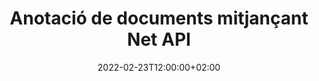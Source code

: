 ---
############################# Static ############################
layout: "product"
date: 2022-02-23T12:00:00+02:00
draft: false

product: "Annotation"
product_tag: "annotation"
platform: "Net"
platform_tag: "net"

############################# Head ############################
head_title: "Net Document Annotation API | Veure i anotar imatges PDF Word Excel PPTX"
head_description: "Net Document Annotation API. Visualitza, etiqueta, comenta i anota PDF Word DOCX, Excel XLSX, PPTX, EML EMLX, VSS VSD, OTP, CAD i formats de fitxer d'imatge."

############################# Header ##########################
title: "Anotació de documents mitjançant Net API"
description: "Creeu aplicacions de xarxa amb capacitats per veure i anotar PDF, HTML, MS Office i altres formats de document sense instal·lar cap programari extern."
button:
    enable: true
    icon: "fas fa-arrow-down"
    label: "Baixeu la prova gratuïta"
    link: "https://downloads.groupdocs.com/annotation/net"

############################# SubMenu #########################
submenu:
    enable: true
    
    left:
        img_alt: "GroupDocs.Annotation for Net"
        image: "https://www.groupdocs.cloud/templates/groupdocs/images/product-logos/groupdocs-annotation-net.png"
        product: "GroupDocs.Annotation"
        platform: "Net"

    middle:
        button:
            # button loop
            - link: "#features"
              text: "Característiques"

            # button loop
            - link: "https://products.groupdocs.app/annotation"
              text: "Demostracions en directe"

            # button loop
            - link: "https://purchase.groupdocs.com/pricing/annotation/net"
              text: "Preus"

    right:
        link_download: "https://downloads.groupdocs.com/annotation"
        link_learn: "https://docs.groupdocs.com/annotation/net/"
        link_buy: "https://purchase.groupdocs.com"

############################# Overview ############################
overview:
    enable: true
    content: |
      GroupDocs.Annotation Net API és un producte que permet treballar amb anotacions en documents en diferents plataformes i sistemes operatius, com Android, MacOS, Linux, Windows. GroupDocs.Annotation proporciona una biblioteca amb una API senzilla que ofereix molts avantatges: per exemple, si necessiteu mantenir la confidencialitat de les dades o triar quanta potència necessiteu per treballar amb la biblioteca, o canviar parcialment el treball amb anotacions, la biblioteca és molt lleuger i flexible.

      GroupDocs.Annotation for Net API us permet treballar amb diferents tipus d'anotacions, que inclouen: text, polilínia, àrea, subratllat, punt, filigrana, fletxa, el·lipse, substitució de text, distància, camp de text, redacció de recursos, etc. I és compatible amb la majoria formats de documents populars com ara: PDF, HTML, Microsoft Office Word, fulls de càlcul Excel, presentacions de PowerPoint, Visio, correus electrònics d'Outlook, imatges, metafitxers, dibuix CAD i diversos altres formats. L'API ofereix la possibilitat d'obtenir miniatures de pàgines de documents i admet la importació i l'exportació d'anotacions a i des de fitxers PDF.

      Amb la biblioteca, podeu afegir, editar, extreure i eliminar anotacions dels documents, girar documents, canviar la solució de miniatures i aquesta no és una llista completa de totes les possibilitats. També ofereix un conjunt complet d'objectes de dades per personalitzar les propietats d'anotació segons els vostres requisits dins de tots els formats de document admesos.

      Treballar amb l'API de GroupDocs.Annotation per a Net és molt senzill i només consta d'uns quants passos bàsics. Al principi, heu de configurar una llicència, després seleccionar el fitxer amb el qual voleu treballar, després manipular d'alguna manera amb les anotacions del document (suprimir/editar/extreure/suprimir) i desar el resultat. Per obtenir més informació, consulteu la documentació del producte o el nostre conjunt d'exemples.
      
      GroupDocs.Annotation s'actualitza periòdicament i ofereix suport als seus clients, sempre podeu fer-nos preguntes o enviar-nos les vostres idees o explicar-nos les vostres necessitats per a alguna cosa nova i ho implementarem amb molt de gust a les nostres noves versions.
    tabs:
      enable: true
      
      ## TAB ONE ##
      tab_one:
        description: |
          A continuació es mostra una visió general de GroupDocs.Annotation per a Net:
      
        right:
          enable: true
          icon: "fab fa-html5"
          title:  Visió general
          content: |
            * Afegeix anotacions
            * Exporta anotacions 
            * Importa anotacions
            * Comentaris basats en respostes
            * Compatibilitat d'anotacions
      
      ## TAB TWO ##
      tab_two:
        description: |
          GroupDocs.Annotation per a Net admet tots els [formats de fitxer de document populars](https://docs.groupdocs.com/annotation/Net/supported-document-formats/), inclosos: Microsoft Office, PDF, imatges i molts altres.

        left:
          enable: true
          table:
            # table loop
            - title: "Microsoft Office Formats"
              content: |
                * **Word**: [DOC](/annotation/net/doc/), [DOCX](/annotation/net/docx/), [DOCM](/annotation/net/docm/), [DOT](/annotation/net/dot/), [DOTX](/annotation/net/dotx/), [RTF](/annotation/net/rtf/)
                * **Excel**: [XLS](/annotation/net/xls/), [XLSX](/annotation/net/xlsx/), [XLSB](/annotation/net/xlsb/), [XLSM](/annotation/net/xlsm/)
                * **PowerPoint**: [PPT](/annotation/net/ppt/), [PPTX](/annotation/net/pptx/), [PPS](/annotation/net/pps/), [PPSX](/annotation/net/ppsx/), [POTM](/annotation/net/potm/), [POTX](/annotation/net/potx/), [PPSM](/annotation/net/ppsm/), [PPTM](/annotation/net/pptm/), [WMF](/annotation/net/wmf/), [EMF](/annotation/net/emf/)
                * **Outlook**: [EML](/annotation/net/eml/), [EMLX](/annotation/net/emlx/), [MSG](/annotation/net/msg/)
                * **Visio**: [VSS](/annotation/net/vss/), [VST](/annotation/net/vst/), [VSD](/annotation/net/vsd/), [VSDX](/annotation/net/vsdx/), [VSX](/annotation/net/vsx/)

        right:
          enable: true
          table:
            # table loop
            - title: "Other Formats"
              content: |
                * **Portable**: [PDF](/annotation/net/pdf/) (PDF/A-1a, PDF/A-1b, PDF/A-2a)
                * **OpenDocument**: [ODT](/annotation/net/odt/), [ODS](/annotation/net/ods/), [ODP](/annotation/net/odp/)
                * **Images**: [BMP](/annotation/net/bmp/), [JPG](/annotation/net/jpg/), [JPEG](/annotation/net/jpeg/), [TIFF](/annotation/net/tiff/), [TIF](/annotation/net/tif/), [PNG](/annotation/net/png/), [GIF](/annotation/net/gif/), [DCM](/annotation/net/dcm/), [DICOM](/annotation/net/dicom/)
                * **AutoCAD**: [DWG](/annotation/net/dwg/), [DXF](/annotation/net/dxf/), [CAD](/annotation/net/cad/)
                * **Other**: [HTM](/annotation/net/htm/), [HTML](/annotation/net/html/), [CSV](/annotation/net/csv/), [DJVU](/annotation/net/djvu/), [OTP](/annotation/net/otp/), [OTT](/annotation/net/ott/)

      ## TAB THREE ##
      tab_three:
        description: |
          GroupDocs.Annotation for Net admet els següents sistemes operatius, marcs i gestors de paquets:
        
        left:
          enable: true
          table:
            # table loop
            - icon: "fab fa-windows"
              title:  Sistemes operatius
              content: |
                * Windows Desktop (x86 & x64)
                * Windows Server (x86 & x64)
                * Windows Azure
                * Linux
                * MacOS

            # table loop
            - icon: "fas fa-code"
              title:  Marcs suportats
              content: |
                * .NET Standard 2.0
                * .NET Framework 2.0 or higher
                * .NET Core 2.0 or higher
                * Mono Framework 1.2 or higher

        right:
          enable: true
          table:
            # table loop
            - icon: "fas fa-box"
              title:  Gestor de paquets
              content: |
                * NuGet
            
            # table loop
            - icon: "fas fa-tools"
              title:  Entorns de desenvolupament
              content: |
                * Microsoft Visual Studio
                * Xamarin.Android
                * Xamarin.IOS
                * Xamarin.Mac
                * MonoDevelop

############################# Features ############################
features:
    enable: true
    title: GroupDocs.Anotation per a funcions de xarxa

    feature:
      # feature loop
      - icon: "fas fa-copy"
        link: "https://docs.groupdocs.com/annotation/net/basic-usage/"
        content: Afegeix, edita i elimina anotacions i respostes

      # feature loop
      - icon: "fas fa-eye"
        link: "https://docs.groupdocs.com/annotation/net/export-annotations/"
        content: Exporta les anotacions al document

      # feature loop
      - icon: "fas fa-bolt"
        link: "https://docs.groupdocs.com/annotation/net/evaluation-limitations-and-licensing-of-groupdocs-annotation/"
        content: Llicència mesurada facturació controlada mitjançant el pagament segons l'ús de l'API
      
      # feature loop
      - icon: "fas fa-code"
        link: "https://docs.groupdocs.com/annotation/net/extract-annotations-from-document/"
        content: Trucada de funció única per obtenir totes les anotacions d'un document

      # feature loop
      - icon: "fas fa-cloud"
        link: "https://docs.groupdocs.com/annotation/net/add-point-annotation/"
        content: Assigna un valor a l'anotació del punt o mou el valor del punt existent

      # feature loop
      - icon: "fas fa-remove-format"
        link: "https://docs.groupdocs.com/annotation/net/add-link-annotation/"
        content: Afegeix una anotació d'enllaç a diapositives PDF, Word i PowerPoint

      # feature loop
      - icon: "fas fa-comment-slash"
        link: "https://docs.groupdocs.com/annotation/net/basic-usage/"
        content: Estableix el color de fons d'una anotació o elimina totes les anotacions del document

      # feature loop
      - icon: "fas fa-border-all"
        link: "https://docs.groupdocs.com/annotation/net/generate-document-pages-preview/"
        content: Anoteu fitxers PDF amb precisió obteniu representació d'imatge de visualitzacions prèvies de pàgines de documents PDF i de memòria cau

      # feature loop
      - icon: "fas fa-wrench"
        link: "https://docs.groupdocs.com/annotation/net/import-annotations/"
        content: Obteniu les coordenades del text de l'anotació del text a la representació d'imatge del document

      # feature loop
      - icon: "fas fa-columns"
        link: "https://docs.groupdocs.com/annotation/net/add-area-annotation/"
        content: Enllaça els comentaris de l'usuari a l'Anotació de l'àrea i el suport per als comentaris nius

      # feature loop
      - icon: "fas fa-file-word"
        link: "https://docs.groupdocs.com/annotation/net/add-arrow-annotation/"
        content: Utilitzeu l'anotació de fletxa per assenyalar contingut particular

      # feature loop
      - icon: "fas fa-envelope"
        link: "https://docs.groupdocs.com/annotation/net/add-distance-annotation/"
        content: Utilitzeu l'anotació de distància per dibuixar una línia que representi la distància entre objectes

      # feature loop
      - icon: "fas fa-print"
        link: "https://docs.groupdocs.com/annotation/net/add-point-annotation/"
        content: Anotació basada en punts que quan es fa clic apareix la finestra per afegir comentaris

      # feature loop
      - icon: "fas fa-file-archive"
        link: "https://docs.groupdocs.com/annotation/net/add-polyline-annotation/"
        content: Creeu una seqüència connectada de segments de línia creats com una anotació de polilínia

      # feature loop
      - icon: "fas fa-lock"
        link: "https://docs.groupdocs.com/annotation/net/add-ellipse-annotation/"
        content: Creeu segments de línia recta, segments d'arc o una combinació d'ambdós

      # feature loop
      - icon: "fas fa-file-code"
        link: "https://docs.groupdocs.com/annotation/net/add-area-annotation/"
        content: Marqueu les àrees del document proposades per a la redacció
      
      # feature loop
      - icon: "fas fa-fill-drip"
        link: "https://docs.groupdocs.com/annotation/net/add-image-annotation/"
        content: Afegiu anotacions d'imatge a PDF, esquemes, Word, Excel, presentacions i imatges

      # feature loop
      - icon: "fas fa-file-excel"
        link: "https://docs.groupdocs.com/annotation/net/add-annotation-to-the-document/"
        content: Afegiu un camp de text i un segell o una marca d'aigua basats en text al document

      # feature loop
      - icon: "fas fa-heading"
        link: "https://docs.groupdocs.com/annotation/net/add-annotation-to-the-document/"
        content: Ratllar, subratllar o substituir un text concret d'un document

      # feature loop
      - icon: "fas fa-project-diagram"
        link: "https://docs.groupdocs.com/annotation/net/update-annotations/"
        content: Canvia la mida de l'anotació assignant nous paràmetres d'alçada i amplada

      # feature loop
      - icon: "fas fa-cube"
        link: "https://docs.groupdocs.com/annotation/net/generate-document-pages-preview/"
        content: Obteniu miniatures de pàgines de documents. Gestioneu una varietat de documents anotats per a imatges i diagrames

      # feature loop
      - icon: "fab fa-uncharted"
        link: "https://docs.groupdocs.com/annotation/net/export-annotations/"
        content: Exporta anotacions a i treballa amb fitxers TIFF de diverses pàgines
  
      # feature loop
      - icon: "fab fa-uncharted"
        link: "https://docs.groupdocs.com/annotation/net/add-watermark-annotation/"
        content: Ajusteu l'alineació vertical i horitzontal per a l'anotació de filigrana
  
      # feature loop
      - icon: "fab fa-uncharted"
        link: "https://docs.groupdocs.com/annotation/net/add-text-field-annotation/"
        content: Afegeix una alineació horitzontal de text per al camp de text

      # feature loop
      - icon: "fab fa-uncharted"
        link: "https://docs.groupdocs.com/annotation/net/document-text-info/"
        content: Obteniu informació sobre les línies de text del document (text, amplada, alçada, sagnats)

    more_feature:
      # more_feature_loop
      - title: Suport per a diversos tipus d'anotació
        content: |
          GroupDocs.Annotation per a .NET us permet treballar amb diversos tipus d'anotacions. Això ofereix llibertat i facilitat de comunicació mentre col·labora amb el teu equip en les tasques. Podeu utilitzar anotacions, com ara, anotació d'àrea (marcar una àrea com a rectangle i afegir-hi notes), anotació de punts (enganxar comentaris en qualsevol punt del document), anotació de text (afegir comentari al text seleccionat), anotació de ratllat/subratllat ( aplicat a un paràgraf), anotació de polilínia (dibuixar formes i línies a mà alçada), anotació de fletxa (punter de fletxa amb comentaris adjunts), anotació d'el·lipse (mostrar text dins de l'el·lipse), anotació de distància (dibuixar una línia que representa la distància entre objectes), enllaç anotació (afegiu enllaços web als formats de document compatibles) i anotació de filigrana (es pot afegir un segell de text o una marca d'aigua al document).

          ```cs
          // Initialize list of AnnotationInfo
          List<AnnotationInfo> annotations = new List<AnnotationInfo>();
          // Initialize text annotation
          AnnotationInfo textAnnotation = new AnnotationInfo
          {
            Box = new Rectangle((float)265.44, (float)153.86, 206, 36), Type = AnnotationType.Text 
          };
          // Add annotation to list
          annotations.Add(textAnnotation);
          // Get input file stream
          Stream inputFile = new FileStream("D:/input.pdf", FileMode.Open, File
          .ReadWrite);
          // Export annotation and save output file
          CommonUtilities.SaveOutputDocument(inputFile, annotations, DocumentType.Pdf);
          ```

############################# Support ############################
support:
    enable: true

############################# Solutions ############################
solutions:
    enable: true
    title: GroupDocs.Annotation ofereix API de visualització de documents per a altres entorns de desenvolupament populars

    solution:
        # solution loop
        - img_alt: "GroupDocs.Annotation for Java"
          image: "https://www.groupdocs.cloud/templates/groupdocs/images/product-logos/groupdocs-annotation-java.png"
          product: "GroupDocs.Annotation"
          platform: "Java"
          link: "/annotation/java/"

############################# Back to top ###############################
back_to_top:
  enable: true
---